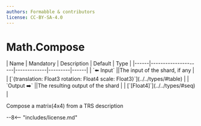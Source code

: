 ```yaml
---
authors: Formabble & contributors
license: CC-BY-SA-4.0
---
```



# Math.Compose

<div class="sh-parameters" markdown="1">
| Name | Mandatory | Description | Default | Type |
|------|---------------------|-------------|---------|------|
| `⬅️ Input` ||The input of the shard, if any | | [`{translation: Float3 rotation: Float4 scale: Float3}`](../../types/#table) |
| `Output ➡️` ||The resulting output of the shard | | [`[Float4]`](../../types/#seq) |

</div>

Compose a matrix(4x4) from a TRS description

--8<-- "includes/license.md"

